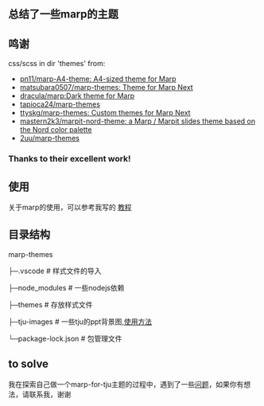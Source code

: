 ## 总结了一些marp的主题


## 鸣谢

css/scss in dir 'themes'  from:

- [pn11/marp-A4-theme: A4-sized theme for Marp](https://github.com/pn11/marp-A4-theme)
- [matsubara0507/marp-themes: Theme for Marp Next](https://github.com/matsubara0507/marp-themes)
- [dracula/marp:Dark theme for Marp](https://github.com/dracula/marp) 
- [tapioca24/marp-themes](https://github.com/tapioca24/marp-themes)
- [ttyskg/marp-themes: Custom themes for Marp Next](https://github.com/ttyskg/marp-themes)
- [mastern2k3/marpit-nord-theme: a Marp / Marpit slides theme based on the Nord color palette](https://github.com/mastern2k3/marpit-nord-theme)
- [2uu/marp-themes](https://github.com/2uu/marp-themes/)

### Thanks to their excellent work!


## 使用

关于marp的使用，可以参考我写的 [教程](https://changqingaas.github.io/%E6%95%99%E7%A8%8B/%E7%94%A8Markdown%E5%88%B6%E4%BD%9C%E5%B9%BB%E7%81%AF%E7%89%87-Marp/)


## 目录结构

marp-themes

├─.vscode # 样式文件的导入

├─node_modules # 一些nodejs依赖

├─themes # 存放样式文件

├─tju-images # 一些tju的ppt背景图,[使用方法](https://changqingaas.github.io/%E6%95%99%E7%A8%8B/%E7%94%A8Markdown%E5%88%B6%E4%BD%9C%E5%B9%BB%E7%81%AF%E7%89%87-Marp/#6-3-%E5%B9%BB%E7%81%AF%E7%89%87%E8%83%8C%E6%99%AF)

└─package-lock.json # 包管理文件


## to solve

我在探索自己做一个marp-for-tju主题的过程中，遇到了一些[问题](https://changqingaas.github.io/碎碎念/关于marp-theme-for-tju的探索/)，如果你有想法，请联系我，谢谢

